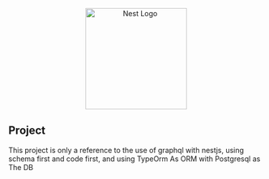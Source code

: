 <p align="center">
  <a href="http://nestjs.com/" target="blank"><img src="https://nestjs.com/img/logo-small.svg" width="200" alt="Nest Logo" /></a>
</p>


## Project

This project is only a reference to the use of graphql with nestjs, using schema first and code first, 
and using TypeOrm As ORM with Postgresql as The DB


